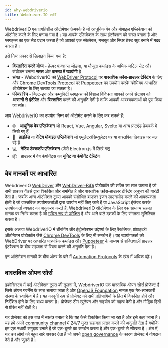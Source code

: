 ```yaml
---
id: why-webdriverio
title: Webdriver.IO क्यों?
---
```


WebdriverIO एक प्रगतिशील ऑटोमेशन फ्रेमवर्क है जो आधुनिक वेब और मोबाइल एप्लिकेशन को ऑटोमेट करने के लिए बनाया गया है। यह आपके एप्लिकेशन के साथ इंटरैक्शन को सरल बनाता है और प्लगइन्स का एक सेट प्रदान करता है जो आपको एक स्केलेबल, मजबूत और स्थिर टेस्ट सूट बनाने में मदद करता है।

इसे निम्न प्रकार से डिज़ाइन किया गया है:

- __विस्तारित करने योग्य__ - हेल्पर फंक्शन्स जोड़ना, या मौजूदा कमांड्स के अधिक जटिल सेट और संयोजन बनाना __सरल__ और __वास्तव में उपयोगी__ है
- __संगत__ - WebdriverIO को [WebDriver Protocol](https://w3c.github.io/webdriver/) पर __वास्तविक क्रॉस-ब्राउज़र टेस्टिंग__ के लिए और [Chrome DevTools Protocol](https://chromedevtools.github.io/devtools-protocol/) पर [Puppeteer](https://pptr.dev/) का उपयोग करके क्रोमियम आधारित ऑटोमेशन के लिए चलाया जा सकता है।
- __फीचर रिच__ - बिल्ट-इन और कम्युनिटी प्लगइन्स की विशाल विविधता आपको अपने सेटअप को __आसानी से इंटीग्रेट__ और __विस्तारित__ करने की अनुमति देती है ताकि आपकी आवश्यकताओं को पूरा किया जा सके।

आप WebdriverIO का उपयोग निम्न को ऑटोमेट करने के लिए कर सकते हैं:

- 🌐 <span>&nbsp;</span> __आधुनिक वेब एप्लिकेशन__ जो React, Vue, Angular, Svelte या अन्य फ्रंटएंड फ्रेमवर्क में लिखे गए हैं
- 📱 <span>&nbsp;</span> __हाइब्रिड__ या __नेटिव मोबाइल एप्लिकेशन__ जो एमुलेटर/सिम्युलेटर पर या वास्तविक डिवाइस पर चल रहे हैं
- 💻 <span>&nbsp;</span> __नेटिव डेस्कटॉप एप्लिकेशन__ (जैसे Electron.js में लिखे गए)
- 📦 <span>&nbsp;</span> ब्राउज़र में वेब कंपोनेंट्स का __यूनिट या कंपोनेंट टेस्टिंग__

## वेब मानकों पर आधारित

WebdriverIO [WebDriver](https://w3c.github.io/webdriver/) और [WebDriver-BiDi](https://github.com/w3c/webdriver-bidi) प्रोटोकॉल की शक्ति का लाभ उठाता है जो सभी ब्राउज़र वेंडर्स द्वारा विकसित और समर्थित है और वास्तविक क्रॉस-ब्राउज़र टेस्टिंग अनुभव की गारंटी देता है। जबकि अन्य ऑटोमेशन टूल्स आपको संशोधित ब्राउज़र इंजन डाउनलोड करने की आवश्यकता होती है जो वास्तविक उपयोगकर्ताओं द्वारा उपयोग नहीं किए जाते हैं या JavaScript इंजेक्ट करके उपयोगकर्ता व्यवहार का अनुकरण करते हैं, WebdriverIO ऑटोमेशन के लिए एक सामान्य सहमत मानक पर निर्भर करता है जो [उचित रूप से परीक्षित](https://wpt.fyi/results/webdriver/tests?label=experimental&label=master&aligned) है और आने वाले दशकों के लिए संगतता सुनिश्चित करता है।

इसके अलावा WebdriverIO में डीबगिंग और इंट्रोस्पेक्शन उद्देश्यों के लिए वैकल्पिक, प्रोप्राइटरी ऑटोमेशन प्रोटोकॉल जैसे [Chrome DevTools](https://chromedevtools.github.io/devtools-protocol/) के लिए भी समर्थन है। यह उपयोगकर्ता को WebDriver पर आधारित पारंपरिक कमांड्स और [Puppeteer](https://pptr.dev/) के माध्यम से शक्तिशाली ब्राउज़र इंटरैक्शन के बीच सहजता से स्विच करने की अनुमति देता है।

इन ऑटोमेशन मानकों के बीच अंतर के बारे में [Automation Protocols](automationProtocols) के खंड में अधिक पढ़ें।

## वास्तविक ओपन सोर्स

इकोसिस्टम में कई ऑटोमेशन टूल्स की तुलना में, WebdriverIO एक वास्तविक ओपन सोर्स प्रोजेक्ट है जिसे ओपन गवर्नेंस के साथ चलाया जाता है और [OpenJS Foundation](https://openjsf.org/) नामक एक गैर-लाभकारी संस्था के स्वामित्व में है। यह कानूनी रूप से प्रोजेक्ट को सभी प्रतिभागियों के हित में विकसित होने और निर्देशित होने के लिए बाध्य करता है। प्रोजेक्ट टीम खुलेपन और सहयोग को महत्व देती है और मौद्रिक हितों से प्रेरित नहीं होती है।

यह प्रोजेक्ट को इस बात में स्वतंत्र बनाता है कि यह कैसे विकसित किया जा रहा है और इसे कहां जाना है। यह हमें अपने [community channel](https://discord.webdriver.io) में 24/7 मुफ्त सहायता प्रदान करने की अनुमति देता है क्योंकि हम एक स्थायी समुदाय बनाते हैं जो एक-दूसरे का समर्थन करता है और एक-दूसरे से सीखता है। अंत में, यह उन लोगों को बहुत सारे अवसर देता है जो अपने [open governance](https://github.com/webdriverio/webdriverio/blob/main/GOVERNANCE.md) के कारण प्रोजेक्ट में योगदान देते हैं और जुड़ते हैं।